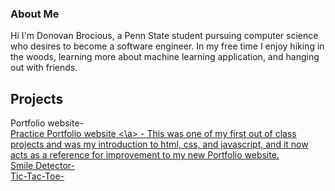 ### About Me
Hi I'm Donovan Brocious, a Penn State student pursuing computer science who desires to become a software engineer. In my free time I enjoy hiking in the woods, learning more about machine learning application, and hanging out with friends.
<br>
## Projects
Portfolio website-
<br>
<a href="https://donovan-creator.github.io/donovan-brocious-website/index.html" rel=nofollow> Practice Portfolio website <\a> - This was one of my first out of class projects and was my introduction to html, css, and javascript, and it now acts as a reference for improvement to my new Portfolio website.
<br>
Smile Detector-
<br>
Tic-Tac-Toe-
